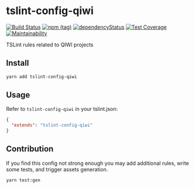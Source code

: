 # tslint-config-qiwi
[![Build Status](https://travis-ci.com/qiwi/tslint-config-qiwi.svg?branch=master)](https://travis-ci.com/qiwi/tslint-config-qiwi)
[![npm (tag)](https://img.shields.io/npm/v/tslint-config-qiwi/latest.svg)](https://www.npmjs.com/package/tslint-config-qiwi)
[![dependencyStatus](https://img.shields.io/david/qiwi/tslint-config-qiwi.svg?maxAge=300)](https://david-dm.org/qiwi/tslint-config-qiwi)
[![Test Coverage](https://api.codeclimate.com/v1/badges/e7fdc4e135133bfb5370/test_coverage)](https://codeclimate.com/github/qiwi/tslint-config-qiwi/test_coverage)
[![Maintainability](https://api.codeclimate.com/v1/badges/e7fdc4e135133bfb5370/maintainability)](https://codeclimate.com/github/qiwi/tslint-config-qiwi/maintainability)

TSLint rules related to QIWI projects

## Install
```bash
yarn add tslint-config-qiwi
```

## Usage
Refer to `tslint-config-qiwi` in your tslint.json:

```json
{
  "extends": "tslint-config-qiwi"
}
```

## Contribution
If you find this config not strong enough you may add additional rules, write some tests, and trigger assets generation.
```bash
yarn test:gen
```
